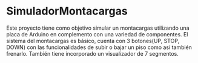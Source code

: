# SimuladorMontacargas
Este proyecto tiene como objetivo simular un montacargas utilizando una placa de Arduino en complemento con una variedad de componentes. El sistema del montacargas es básico, cuenta con 3 botones(UP, STOP, DOWN) con las funcionalidades de subir o bajar un piso como así también frenarlo. También tiene incorporado un visualizador de 7 segmentos.
